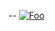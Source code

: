 

-- [![Foo](Engineering_UMG_Splines/Media/SplineG.gif?raw=true)](Engineering_UMG_Splines/Engineering_UMG_Splines.html)

